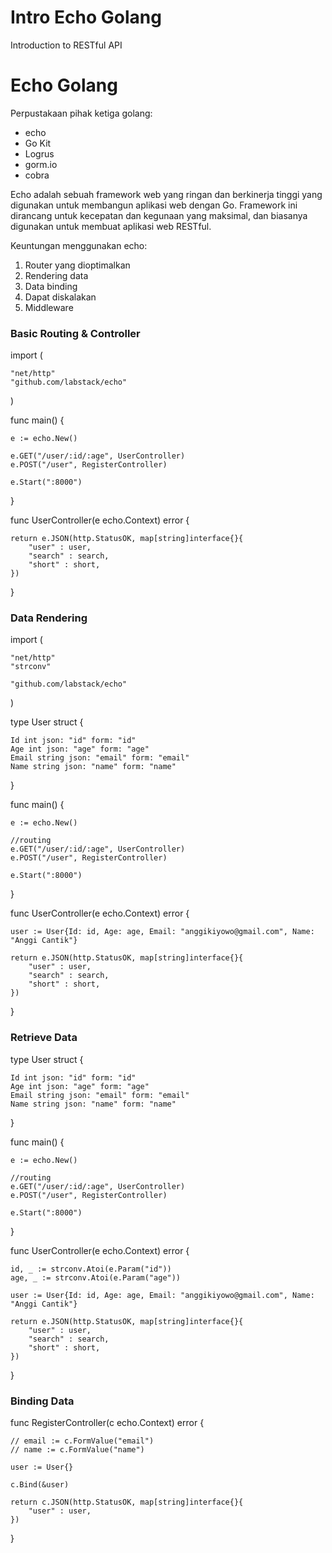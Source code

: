 # Intro Echo Golang

Introduction to RESTful API

# Echo Golang

Perpustakaan pihak ketiga golang:
- echo
- Go Kit
- Logrus
- gorm.io
- cobra

Echo adalah sebuah framework web yang ringan dan berkinerja tinggi yang digunakan untuk membangun aplikasi web dengan Go. Framework ini dirancang untuk kecepatan dan kegunaan yang maksimal, dan biasanya digunakan untuk membuat aplikasi web RESTful.

Keuntungan menggunakan echo:
1. Router yang dioptimalkan
2. Rendering data
3. Data binding
4. Dapat diskalakan
5. Middleware

### Basic Routing & Controller
import (

	"net/http"
	"github.com/labstack/echo"
)

func main() {

	e := echo.New()

	e.GET("/user/:id/:age", UserController)
	e.POST("/user", RegisterController)

	e.Start(":8000")
}

func UserController(e echo.Context) error {

	return e.JSON(http.StatusOK, map[string]interface{}{
		"user" : user,
		"search" : search,
		"short" : short,
	})
}

### Data Rendering
import (

	"net/http"
	"strconv"

	"github.com/labstack/echo"
)

type User struct {
	
	Id int json: "id" form: "id"
	Age int json: "age" form: "age"
	Email string json: "email" form: "email"
	Name string json: "name" form: "name"
}

func main() {

	e := echo.New()

	//routing
	e.GET("/user/:id/:age", UserController)
	e.POST("/user", RegisterController)

	e.Start(":8000")
}

func UserController(e echo.Context) error {

	user := User{Id: id, Age: age, Email: "anggikiyowo@gmail.com", Name: "Anggi Cantik"}

	return e.JSON(http.StatusOK, map[string]interface{}{
		"user" : user,
		"search" : search,
		"short" : short,
	})
}

### Retrieve Data
type User struct {

	Id int json: "id" form: "id"
	Age int json: "age" form: "age"
	Email string json: "email" form: "email"
	Name string json: "name" form: "name"
}

func main() {
	
	e := echo.New()

	//routing
	e.GET("/user/:id/:age", UserController)
	e.POST("/user", RegisterController)

	e.Start(":8000")
}

func UserController(e echo.Context) error {

	id, _ := strconv.Atoi(e.Param("id"))
	age, _ := strconv.Atoi(e.Param("age"))

	user := User{Id: id, Age: age, Email: "anggikiyowo@gmail.com", Name: "Anggi Cantik"}

	return e.JSON(http.StatusOK, map[string]interface{}{
		"user" : user,
		"search" : search,
		"short" : short,
	})
}

### Binding Data
func RegisterController(c echo.Context) error {
	
	// email := c.FormValue("email")
	// name := c.FormValue("name")

	user := User{}

	c.Bind(&user)

	return c.JSON(http.StatusOK, map[string]interface{}{
		"user" : user,
	})
}